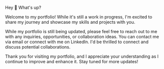 Hey 👋 What's up?


Welcome to my portfolio! While it's still a work in progress, I'm excited to share my journey and showcase my skills and projects with you.

While my portfolio is still being updated, please feel free to reach out to me with any inquiries, opportunities, or collaboration ideas. 
You can contact me via email or connect with me on LinkedIn. I'd be thrilled to connect and discuss potential collaborations.

Thank you for visiting my portfolio, and I appreciate your understanding as I continue to improve and enhance it. Stay tuned for more updates!
